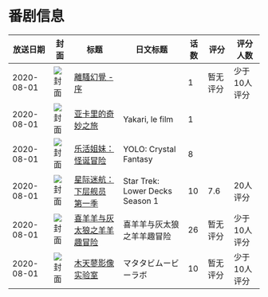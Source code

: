 # 番剧信息

|放送日期|封面|标题|日文标题|话数|评分|评分人数|
|---|---|---|---|---|---|---|
|2020-08-01|![封面](https://lain.bgm.tv/pic/cover/c/37/af/317237_2IRu6.jpg)|[離騷幻覺 - 序](https://bangumi.tv/subject/317237)||1|暂无评分|少于10人评分|
|2020-08-01|![封面](https://lain.bgm.tv/pic/cover/c/e5/d3/524959_bpGBx.jpg)|[亚卡里的奇妙之旅](https://bangumi.tv/subject/524959)|Yakari, le film|1|||
|2020-08-01|![封面](https://lain.bgm.tv/pic/cover/c/ec/d0/536353_RtnSw.jpg)|[乐活姐妹：怪诞冒险](https://bangumi.tv/subject/536353)|YOLO: Crystal Fantasy|8|||
|2020-08-01|![封面](https://lain.bgm.tv/pic/cover/c/f1/cc/314041_HN3yv.jpg)|[星际迷航：下层舰员 第一季](https://bangumi.tv/subject/314041)|Star Trek: Lower Decks Season 1|10|7.6|20人评分|
|2020-08-01|![封面](https://lain.bgm.tv/pic/cover/c/89/46/311850_FiIiG.jpg)|[喜羊羊与灰太狼之羊羊趣冒险](https://bangumi.tv/subject/311850)|喜羊羊与灰太狼之羊羊趣冒险|26|暂无评分|少于10人评分|
|2020-08-01|![封面](https://lain.bgm.tv/pic/cover/c/a7/86/333946_ZXSg2.jpg)|[木天蓼影像实验室](https://bangumi.tv/subject/333946)|マタタビムービーラボ|10|暂无评分|少于10人评分|
